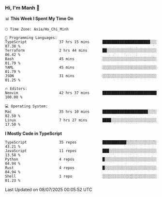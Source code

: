 ### Hi, I'm Manh 👋

<!--START_SECTION:waka-->
📊 **This Week I Spent My Time On** 

```text
🕑︎ Time Zone: Asia/Ho_Chi_Minh

💬 Programming Languages: 
TypeScript               37 hrs 15 mins      ██████████████████████░░░   87.38 % 
Terraform                2 hrs 44 mins       ██░░░░░░░░░░░░░░░░░░░░░░░   06.42 % 
Bash                     45 mins             ░░░░░░░░░░░░░░░░░░░░░░░░░   01.79 % 
YAML                     45 mins             ░░░░░░░░░░░░░░░░░░░░░░░░░   01.79 % 
JSON                     31 mins             ░░░░░░░░░░░░░░░░░░░░░░░░░   01.25 % 

🔥 Editors: 
Neovim                   42 hrs 37 mins      █████████████████████████   100.00 % 

💻 Operating System: 
Mac                      35 hrs 10 mins      █████████████████████░░░░   82.50 % 
Linux                    7 hrs 27 mins       ████░░░░░░░░░░░░░░░░░░░░░   17.50 % 
```

**I Mostly Code in TypeScript** 

```text
TypeScript               35 repos            ███████████░░░░░░░░░░░░░░   43.21 % 
JavaScript               11 repos            ███░░░░░░░░░░░░░░░░░░░░░░   13.58 % 
Python                   4 repos             █░░░░░░░░░░░░░░░░░░░░░░░░   04.94 % 
Rust                     4 repos             █░░░░░░░░░░░░░░░░░░░░░░░░   04.94 % 
Shell                    1 repo              ░░░░░░░░░░░░░░░░░░░░░░░░░   01.23 % 
```




 Last Updated on 08/07/2025 00:05:52 UTC
<!--END_SECTION:waka-->
